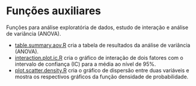 # Funções auxiliares

Funções para análise exploratória de dados, estudo de interação e análise de variância (ANOVA).

+ [table.summary.aov.R](table.summary.aov.R) cria a tabela de resultados da análise de variância (ANOVA).
+ [interaction.plot.ic.R](interaction.plot.ic.R) cria o gráfico de interação de dois fatores com o intervalo de confiança (IC) para a média ao nível de 95%.
+ [plot.scatter.density.R](plot.scatter.density.R) cria o gráfico de dispersão entre duas variáveis e mostra os respectivos gráficos da função densidade de probabilidade.
